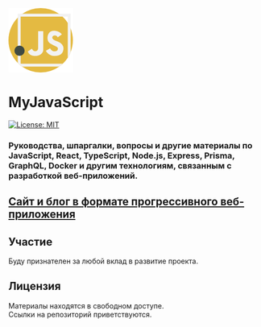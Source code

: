 ![logo](./static/img/js128.png)

# MyJavaScript

[![License: MIT](https://img.shields.io/badge/License-MIT-blue.svg)](https://opensource.org/licenses/MIT)

### Руководства, шпаргалки, вопросы и другие материалы по JavaScript, React, TypeScript, Node.js, Express, Prisma, GraphQL, Docker и другим технологиям, связанным с разработкой веб-приложений.

## [Сайт и блог в формате прогрессивного веб-приложения](https://my-js.org)

## Участие

Буду признателен за любой вклад в развитие проекта.

## Лицензия

Материалы находятся в свободном доступе.\
Ссылки на репозиторий приветствуются.
